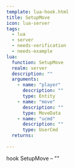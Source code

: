 ```yaml
---
template: lua-hook.html
title: SetupMove
icon: lua-server
tags:
  - lua
  - server
  - needs-verification
  - needs-example
lua:
  function: SetupMove
  realm: server
  description: ""
  arguments:
    - name: "player"
      description: ""
      type: Entity
    - name: "move"
      description: ""
      type: MoveData
    - name: "ucmd"
      description: ""
      type: UserCmd
  returns:
    
---
```


<div class="lua__search__keywords">
hook SetupMove &#x2013; ""
</div>

